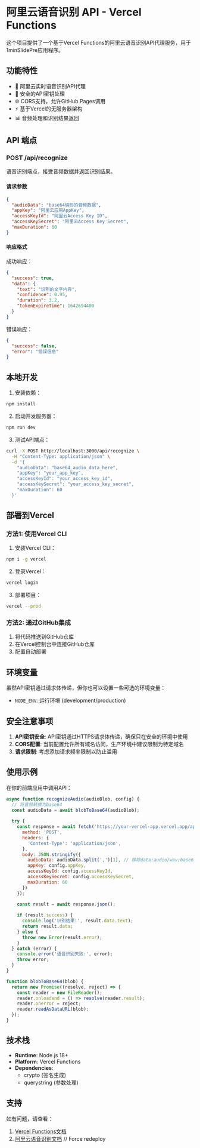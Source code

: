 # 阿里云语音识别 API - Vercel Functions

这个项目提供了一个基于Vercel Functions的阿里云语音识别API代理服务，用于1minSlidePre应用程序。

## 功能特性

- 🎤 阿里云实时语音识别API代理
- 🔐 安全的API密钥处理
- 🌐 CORS支持，允许GitHub Pages调用
- ⚡ 基于Vercel的无服务器架构
- 📊 音频处理和识别结果返回

## API 端点

### POST /api/recognize

语音识别端点，接受音频数据并返回识别结果。

#### 请求参数

```json
{
  "audioData": "base64编码的音频数据",
  "appKey": "阿里云应用AppKey",
  "accessKeyId": "阿里云Access Key ID",
  "accessKeySecret": "阿里云Access Key Secret",
  "maxDuration": 60
}
```

#### 响应格式

成功响应：
```json
{
  "success": true,
  "data": {
    "text": "识别的文字内容",
    "confidence": 0.95,
    "duration": 3.2,
    "tokenExpireTime": 1642694400
  }
}
```

错误响应：
```json
{
  "success": false,
  "error": "错误信息"
}
```

## 本地开发

1. 安装依赖：
```bash
npm install
```

2. 启动开发服务器：
```bash
npm run dev
```

3. 测试API端点：
```bash
curl -X POST http://localhost:3000/api/recognize \
  -H "Content-Type: application/json" \
  -d '{
    "audioData": "base64_audio_data_here",
    "appKey": "your_app_key",
    "accessKeyId": "your_access_key_id",
    "accessKeySecret": "your_access_key_secret",
    "maxDuration": 60
  }'
```

## 部署到Vercel

### 方法1: 使用Vercel CLI

1. 安装Vercel CLI：
```bash
npm i -g vercel
```

2. 登录Vercel：
```bash
vercel login
```

3. 部署项目：
```bash
vercel --prod
```

### 方法2: 通过GitHub集成

1. 将代码推送到GitHub仓库
2. 在Vercel控制台中连接GitHub仓库
3. 配置自动部署

## 环境变量

虽然API密钥通过请求体传递，但你也可以设置一些可选的环境变量：

- `NODE_ENV`: 运行环境 (development/production)

## 安全注意事项

1. **API密钥安全**: API密钥通过HTTPS请求体传递，确保只在安全的环境中使用
2. **CORS配置**: 当前配置允许所有域名访问，生产环境中建议限制为特定域名
3. **请求限制**: 考虑添加请求频率限制以防止滥用

## 使用示例

在你的前端应用中调用API：

```javascript
async function recognizeAudio(audioBlob, config) {
  // 将音频转换为base64
  const audioData = await blobToBase64(audioBlob);
  
  try {
    const response = await fetch('https://your-vercel-app.vercel.app/api/recognize', {
      method: 'POST',
      headers: {
        'Content-Type': 'application/json',
      },
      body: JSON.stringify({
        audioData: audioData.split(',')[1], // 移除data:audio/wav;base64,前缀
        appKey: config.appKey,
        accessKeyId: config.accessKeyId,
        accessKeySecret: config.accessKeySecret,
        maxDuration: 60
      })
    });

    const result = await response.json();
    
    if (result.success) {
      console.log('识别结果:', result.data.text);
      return result.data;
    } else {
      throw new Error(result.error);
    }
  } catch (error) {
    console.error('语音识别失败:', error);
    throw error;
  }
}

function blobToBase64(blob) {
  return new Promise((resolve, reject) => {
    const reader = new FileReader();
    reader.onloadend = () => resolve(reader.result);
    reader.onerror = reject;
    reader.readAsDataURL(blob);
  });
}
```

## 技术栈

- **Runtime**: Node.js 18+
- **Platform**: Vercel Functions
- **Dependencies**: 
  - crypto (签名生成)
  - querystring (参数处理)

## 支持

如有问题，请查看：
1. [Vercel Functions文档](https://vercel.com/docs/functions)
2. [阿里云语音识别文档](https://help.aliyun.com/product/30413.html)
// Force redeploy

